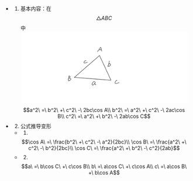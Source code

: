 - 1. 基本内容：在$$\triangle ABC$$中 ![余弦定理](../assets/%E6%9C%AA%E5%91%BD%E5%90%8D%E6%96%87%E6%A1%A3_3_1680017075063.png)
  $$a^2\ =\ b^2\ +\ c^2\ -\ 2bc\cos A\\ b^2\ =\ a^2\ +\ c^2\ -\ 2ac\cos B\\ c^2\ =\ a^2\ +\ b^2\ -\ 2ab\cos C$$
- 2. 公式推导变形
	- 1. 
	  $$\cos A\ =\ \frac{b^2\ +\ c^2\ -\ a^2}{2bc}\\ \cos B\ =\ \frac{a^2\ +\ c^2\ -\ b^2}{2bc}\\ \cos C\ =\ \frac{a^2\ +\ b^2\ -\ c^2}{2ab}$$
	- 2. 
	  $$a\ =\ b\cos C\ +\ c\cos B\\ b\ =\ a\cos C\ +\ c\cos A\\ c\ =\ a\cos B\ +\ b\cos A$$